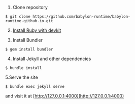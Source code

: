 1. Clone repository
```
$ git clone https://github.com/babylon-runtime/babylon-runtime.github.io.git
```

2. [Install Ruby with devkit](https://rubyinstaller.org/downloads/)

3. Install Bundler
```
$ gem install bundler
```

4. Install Jekyll and other dependencies
```
$ bundle install
```

5.Serve the site
```
$ bundle exec jekyll serve
```
and visit it at [http://127.0.0.1:4000](http://127.0.0.1:4000)